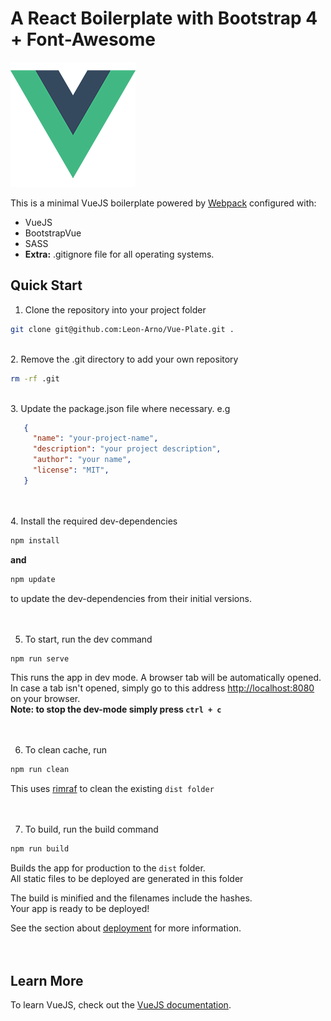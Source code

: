 # A React Boilerplate with Bootstrap 4 + Font-Awesome

![webshot](./src/assets/logo.png)

This is a minimal VueJS boilerplate powered by [Webpack](https://webpack.js.org/) configured with:

- VueJS
- BootstrapVue
- SASS
- **Extra:** .gitignore file for all operating systems.

## Quick Start

1. Clone the repository into your project folder
   <br>

```bash
git clone git@github.com:Leon-Arno/Vue-Plate.git .
```

<br>
2. Remove the .git directory to add your own repository

```bash
rm -rf .git
```

<br>
3. Update the package.json file where necessary.
   e.g

```JSON
   {
     "name": "your-project-name",
     "description": "your project description",
     "author": "your name",
     "license": "MIT",
   }
```

<br>
<br>
4. Install the required dev-dependencies

```bash
npm install
```

**and**

```bash
npm update
```

to update the dev-dependencies from their initial versions.
<br>
<br>
<br>

5. To start, run the dev command

```bash
npm run serve
```

This runs the app in dev mode. A browser tab will be automatically opened.<br>
In case a tab isn't opened, simply go to this address [http://localhost:8080](http://localhost:8080) on your browser.<br>
**Note: to stop the dev-mode simply press `ctrl + c`**
<br>
<br>
<br>

6. To clean cache, run

```bash
npm run clean
```

This uses [rimraf](https://www.npmjs.com/package/rimraf) to clean the existing `dist folder`
<br>
<br>
<br>

7. To build, run the build command

```bash
npm run build
```

Builds the app for production to the `dist` folder.<br>
All static files to be deployed are generated in this folder

The build is minified and the filenames include the hashes.<br>
Your app is ready to be deployed!

See the section about [deployment](https://facebook.github.io/create-react-app/docs/deployment) for more information.
<br>
<br>
<br>

## Learn More

To learn VueJS, check out the [VueJS documentation](https://vuejs.org/).

